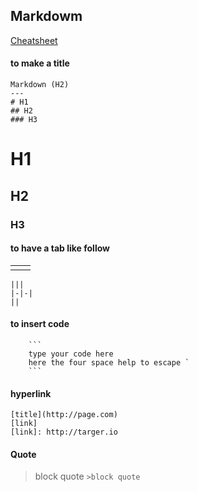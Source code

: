 
Markdowm
---

[Cheatsheet]

#### to make a title
```
Markdown (H2)
---
# H1
## H2
### H3
```
# H1
## H2
### H3

#### to have a tab like follow
|||
|-|-|
||
```
|||
|-|-|
||
```
#### to insert code
```
    ``` 
    type your code here
    here the four space help to escape `
    ```
```

#### hyperlink
```
[title](http://page.com)
[link]
[link]: http://targer.io
```

#### Quote
>block quote
```>block quote```

[Cheatsheet]: https://github.com/adam-p/markdown-here/wiki/Markdown-Here-Cheatsheet
